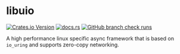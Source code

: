 # libuio

[![Crates.io Version](https://img.shields.io/crates/v/libuio)](https://crates.io/crates/libuio)
[![docs.rs](https://img.shields.io/docsrs/libuio?logo=rust)](https://docs.rs/libuio/latest/libuio/)
[![GitHub branch check runs](https://img.shields.io/github/check-runs/uio-rs/libuio/main?logo=github&label=build)](https://github.com/uio-rs/libuio/actions/workflows/main.yml)

A high performance linux specific async framework that is based on `io_uring` and supports zero-copy networking.
